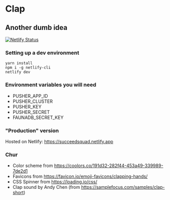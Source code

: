 # Clap
## Another dumb idea

[![Netlify Status](https://api.netlify.com/api/v1/badges/d6f1ecc4-6cc0-4305-9b0e-52dbe41ffa0d/deploy-status)](https://app.netlify.com/sites/succeedsquad/deploys)

### Setting up a dev environment

```
yarn install
npm i -g netlify-cli
netlify dev
```

### Environment variables you will need

* PUSHER_APP_ID
* PUSHER_CLUSTER
* PUSHER_KEY
* PUSHER_SECRET
* FAUNADB_SECRET_KEY

### "Production" version

Hosted on Netlify: https://succeedsquad.netlify.app

### Chur

* Color scheme from https://coolors.co/191d32-282f44-453a49-339989-7de2d1
* Favicons from https://favicon.io/emoji-favicons/clapping-hands/
* CSS Spinner from https://loading.io/css/
* Clap sound by Andy Chen (from https://samplefocus.com/samples/clap-short)
